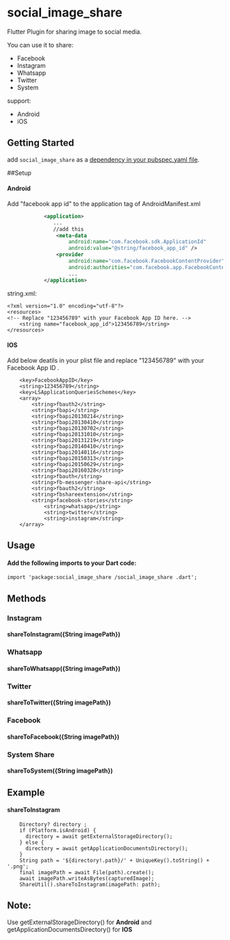# social_image_share

Flutter Plugin for sharing image to social media.

You can use it to share:
- Facebook 
- Instagram 
- Whatsapp 
- Twitter 
- System

support:
- Android 
- iOS


## Getting Started

add `social_image_share` as a [dependency in your pubspec.yaml file](https://flutter.io/platform-plugins/).

##Setup

#### Android

Add "facebook app id" to the application tag of AndroidManifest.xml
```xml
            <application>
               ...
               //add this 
                <meta-data
                    android:name="com.facebook.sdk.ApplicationId"
                    android:value="@string/facebook_app_id" />
                <provider
                    android:name="com.facebook.FacebookContentProvider"
                    android:authorities="com.facebook.app.FacebookContentProvider[facebook_app_id]" android:exported="false" ></provider>
					...
            </application>
```

string.xml:
```
<?xml version="1.0" encoding="utf-8"?>
<resources>
<!-- Replace "123456789" with your Facebook App ID here. -->
    <string name="facebook_app_id">123456789</string>
</resources>
```


#### IOS
    

 Add below deatils in your plist file and replace "123456789" with your Facebook App ID .

```
	<key>FacebookAppID</key>
	<string>123456789</string>
	<key>LSApplicationQueriesSchemes</key>
	<array>
		<string>fbauth2</string>
		<string>fbapi</string>
		<string>fbapi20130214</string>
		<string>fbapi20130410</string>
		<string>fbapi20130702</string>
		<string>fbapi20131010</string>
		<string>fbapi20131219</string>
		<string>fbapi20140410</string>
		<string>fbapi20140116</string>
		<string>fbapi20150313</string>
		<string>fbapi20150629</string>
		<string>fbapi20160328</string>
		<string>fbauth</string>
		<string>fb-messenger-share-api</string>
		<string>fbauth2</string>
		<string>fbshareextension</string>
		<string>facebook-stories</string>
        	<string>whatsapp</string>
        	<string>twitter</string>
        	<string>instagram</string>
	</array>
```

## Usage

#### Add the following imports to your Dart code:

```
import 'package:social_image_share /social_image_share .dart';
```


## Methods

### Instagram
#### shareToInstagram({String imagePath})

### Whatsapp
#### shareToWhatsapp({String imagePath})

### Twitter
#### shareToTwitter({String imagePath})

### Facebook
#### shareToFacebook({String imagePath})

### System Share
#### shareToSystem({String imagePath})


## Example
#### shareToInstagram
```
	Directory? directory ;
    if (Platform.isAndroid) {
      directory = await getExternalStorageDirectory();
    } else {
      directory = await getApplicationDocumentsDirectory();
    }
    String path = '${directory!.path}/' + UniqueKey().toString() + '.png';
    final imagePath = await File(path).create();
    await imagePath.writeAsBytes(capturedImage);
	ShareUtil().shareToInstagram(imagePath: path);
``` 

## Note:
Use getExternalStorageDirectory() for **Android** and getApplicationDocumentsDirectory() for **IOS**


